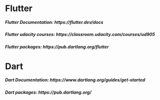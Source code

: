 <h1>Flutter</h1>
<h5>Flutter Documentation: https://flutter.dev/docs </h5>
<h5>Flutter udacity courses: https://classroom.udacity.com/courses/ud905 </h5>
<h5>Flutter packages: https://pub.dartlang.org/flutter </h5>
<h1>Dart</h1> 
<h5>Dart Documentation: https://www.dartlang.org/guides/get-started </h5>
<h5>Dart packages: https://pub.dartlang.org/ </h5>
